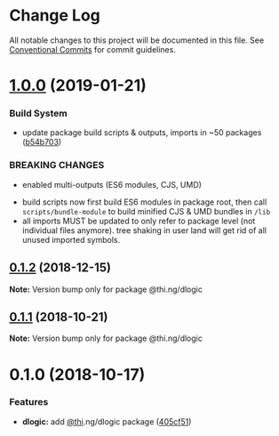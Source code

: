 # Change Log

All notable changes to this project will be documented in this file.
See [Conventional Commits](https://conventionalcommits.org) for commit guidelines.

# [1.0.0](https://github.com/thi-ng/umbrella/compare/@thi.ng/dlogic@0.1.2...@thi.ng/dlogic@1.0.0) (2019-01-21)


### Build System

* update package build scripts & outputs, imports in ~50 packages ([b54b703](https://github.com/thi-ng/umbrella/commit/b54b703))


### BREAKING CHANGES

* enabled multi-outputs (ES6 modules, CJS, UMD)

- build scripts now first build ES6 modules in package root, then call
  `scripts/bundle-module` to build minified CJS & UMD bundles in `/lib`
- all imports MUST be updated to only refer to package level
  (not individual files anymore). tree shaking in user land will get rid of
  all unused imported symbols.





## [0.1.2](https://github.com/thi-ng/umbrella/compare/@thi.ng/dlogic@0.1.1...@thi.ng/dlogic@0.1.2) (2018-12-15)

**Note:** Version bump only for package @thi.ng/dlogic





## [0.1.1](https://github.com/thi-ng/umbrella/compare/@thi.ng/dlogic@0.1.0...@thi.ng/dlogic@0.1.1) (2018-10-21)

**Note:** Version bump only for package @thi.ng/dlogic





# 0.1.0 (2018-10-17)


### Features

* **dlogic:** add [@thi](https://github.com/thi).ng/dlogic package ([405cf51](https://github.com/thi-ng/umbrella/commit/405cf51))
